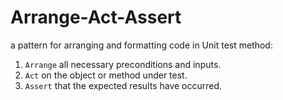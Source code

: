 # Arrange-Act-Assert

a pattern for arranging and formatting code in Unit test method:

1. `Arrange` all necessary preconditions and inputs.
2. `Act` on the object or method under test.
3. `Assert` that the expected results have occurred.
